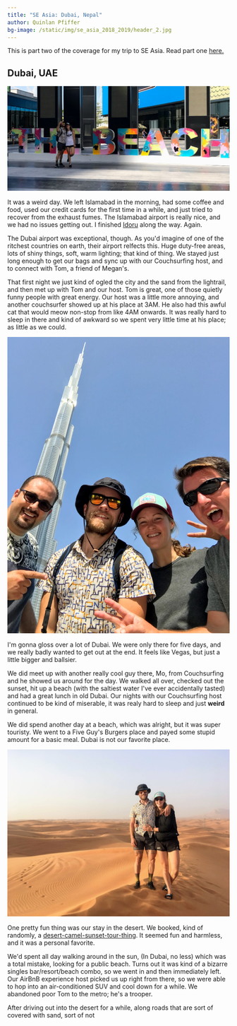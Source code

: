 ```yaml
---
title: "SE Asia: Dubai, Nepal"
author: Quinlan Pfiffer
bg-image: /static/img/se_asia_2018_2019/header_2.jpg
---
```


This is part two of the coverage for my trip to SE Asia. Read part one
[here.](/posts/2019-03-25-SE_Asia_Retrospect)

## Dubai, UAE

<img src="/static/img/se_asia_2018_2019/dubai_1.jpg"></img>

It was a weird day. We left Islamabad in the morning, had some coffee and food,
used our credit cards for the first time in a while, and just tried to recover
from the exhaust fumes. The Islamabad airport is really nice, and we had no
issues getting out. I finished [Idoru](https://en.wikipedia.org/wiki/Idoru) 
along the way. Again.

The Dubai airport was exceptional, though. As you'd imagine of one of the
ritchest countries on earth, their airport relfects this. Huge duty-free areas,
lots of shiny things, soft, warm lighting; that kind of thing. We stayed just
long enough to get our bags and sync up with our Couchsurfing host, and to
connect with Tom, a friend of Megan's.

That first night we just kind of ogled the city and the sand from the lightrail,
and then met up with Tom and our host. Tom is great, one of those quietly funny
people with great energy. Our host was a little more annoying, and another
couchsurfer showed up at his place at 3AM. He also had this awful cat that would
meow non-stop from like 4AM onwards. It was really hard to sleep in there and
kind of awkward so we spent very little time at his place; as little as we
could.

<img src="/static/img/se_asia_2018_2019/dubai_2.jpg"></img>

I'm gonna gloss over a lot of Dubai. We were only there for five days, and we
really badly wanted to get out at the end. It feels like Vegas, but just a
little bigger and ballsier.

We did meet up with another really cool guy there, Mo, from Couchsurfing and he
showed us around for the day. We walked all over, checked out the sunset, hit up
a beach (with the saltiest water I've ever accidentally tasted) and had a great
lunch in old Dubai. Our nights with our Couchsurfing host continued to be kind
of miserable, it was realy hard to sleep and just __weird__ in general.

We did spend another day at a beach, which was alright, but it was super
touristy. We went to a Five Guy's Burgers place and payed some stupid amount for
a basic meal. Dubai is not our favorite place.

<img src="/static/img/se_asia_2018_2019/dubai_3.jpg"></img>

One pretty fun thing was our stay in the desert. We booked, kind of randomly, a
[desert-camel-sunset-tour-thing](https://www.airbnb.com/experiences/232274). It
seemed fun and harmless, and it was a personal favorite.

We'd spent all day walking around in the sun, (In Dubai, no less) which was a
total mistake, looking for a public beach. Turns out it was kind of a bizarre
singles bar/resort/beach combo, so we went in and then immediately left. Our
AirBnB experience host picked us up right from there, so we were able to hop
into an air-conditioned SUV and cool down for a while. We abandoned poor Tom to
the metro; he's a trooper.

After driving out into the desert for a while, along roads that are sort of
covered with sand, sort of not
